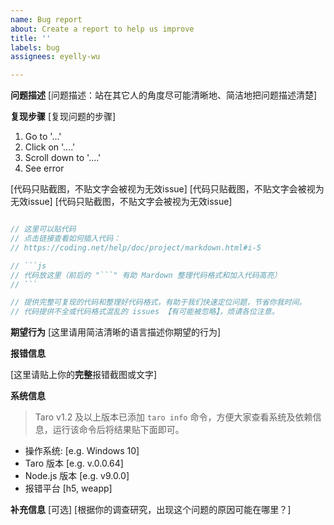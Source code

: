 ```yaml
---
name: Bug report
about: Create a report to help us improve
title: ''
labels: bug
assignees: eyelly-wu

---
```


**问题描述**
[问题描述：站在其它人的角度尽可能清晰地、简洁地把问题描述清楚]

**复现步骤**
[复现问题的步骤]
1. Go to '...'
2. Click on '....'
3. Scroll down to '....'
4. See error

[代码只贴截图，不贴文字会被视为无效issue]
[代码只贴截图，不贴文字会被视为无效issue]
[代码只贴截图，不贴文字会被视为无效issue]

```js

// 这里可以贴代码
// 点击链接查看如何插入代码：
// https://coding.net/help/doc/project/markdown.html#i-5

// ```js
// 代码放这里（前后的 "```" 有助 Mardown 整理代码格式和加入代码高亮）
// ```

// 提供完整可复现的代码和整理好代码格式，有助于我们快速定位问题，节省你我时间。
// 代码提供不全或代码格式混乱的 issues 【有可能被忽略】，烦请各位注意。

```

**期望行为**
[这里请用简洁清晰的语言描述你期望的行为]

**报错信息**

[这里请贴上你的**完整**报错截图或文字]

**系统信息**
> Taro v1.2 及以上版本已添加 `taro info` 命令，方便大家查看系统及依赖信息，运行该命令后将结果贴下面即可。

 - 操作系统: [e.g. Windows 10]
 - Taro 版本 [e.g. v.0.0.64]
 - Node.js 版本 [e.g. v9.0.0]
 - 报错平台 [h5, weapp]

**补充信息**
[可选]
[根据你的调查研究，出现这个问题的原因可能在哪里？]
